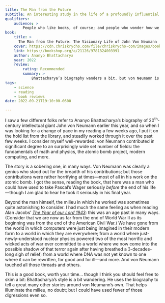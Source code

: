 ```yaml
---
title: The Man from the Future
subtitle: An interesting study in the life of a profoundly influential man.
qualifiers:
    audience: >
        People who like books, of course; and people who wonder how we discovered and made the modern world we live in.
book:
    title: >
      The Man from the Future: The Visionary Life of John Von Neumann
    cover: https://cdn.chriskrycho.com/file/chriskrycho-com/images/books/man-from-the-future.jpeg
    link: https://bookshop.org/a/21126/9781324003991
    author: Ananyo Bhattacharya
    year: 2022
    review:
        rating: Recommended
        summary: >
            Bhattacharya’s biography wanders a bit, but von Neumann is a fascinating subject and well worth getting to know a bit about. In many ways, our world is the future he imagined and helped bring about.
tags:
    - science
    - reading
    - book reviews
date: 2022-09-21T19:10:00-0600

---
```


I saw a few different folks refer to Ananyo Bhattacharya’s biography of 20<sup>th</sup>-century intellectual giant John von Neumann earlier this year, and so when I was looking for a change of pace in my reading a few weeks ago, I put it on the hold list from the library, and steadily worked through it over the past few weeks. I consider myself well-rewarded: von Neumann contributed in significant degree to an surprisingly wide set number of fields: the fundamentals of math and physics, the atomic bomb project, modern computing, and more.

The story is a sobering one, in many ways. Von Neumann was clearly a genius who stood out for the breadth of his contributions; but those contributions were rather horrifying at times—most of all in his work on the atomic bomb. I got the sense, reading the book, that here was a man who could have used to take Pascal’s Wager seriously *before* the end of his life—though I am glad to hear he took it seriously in his final year.

Beyond the man himself, the milieu in which he worked was sometimes quite astonishing to consider. I had much the same feeling as when reading Alan Jacobs’ [<cite>The Year of our Lord 1943</cite>][1943]: this was an age past in many ways. (Consider that we are now as far from the end of World War II as its beginning was from the end of the American Civil War.) We have gone from the world in which computers were just being imagined in their modern form to a world in which they are everywhere; from a world where just-newly-understood nuclear physics powered two of the most horrific and wicked acts of war ever committed to a world where we now come into the possible shadow of that terror again after having breathed a 3-decades-long sigh of relief; from a world where <abbr>DNA</abbr> was not yet known to one where it can be rewritten, for good and for ill—and more. And von Neumann touched all those threads and others.

This is a good book, worth your time… though I think you should feel free to skim a bit: Bhattacharya’s style is a bit wandering. He uses the biography to tell a great many other stories around von Neumann’s own. That helps illuminate the milieu, no doubt; but I could have used fewer of those digressions even so.

[1943]: https://bookshop.org/a/21126/9780190864651